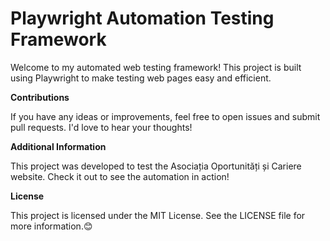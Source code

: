 # Playwright Automation Testing Framework


Welcome to my automated web testing framework! This project is built using Playwright to make testing web pages easy and efficient.


**Contributions**

If you have any ideas or improvements, feel free to open issues and submit pull requests. I'd love to hear your thoughts!


**Additional Information**

This project was developed to test the Asociația Oportunități și Cariere website. Check it out to see the automation in action!


**License**

This project is licensed under the MIT License. See the LICENSE file for more information.😊
